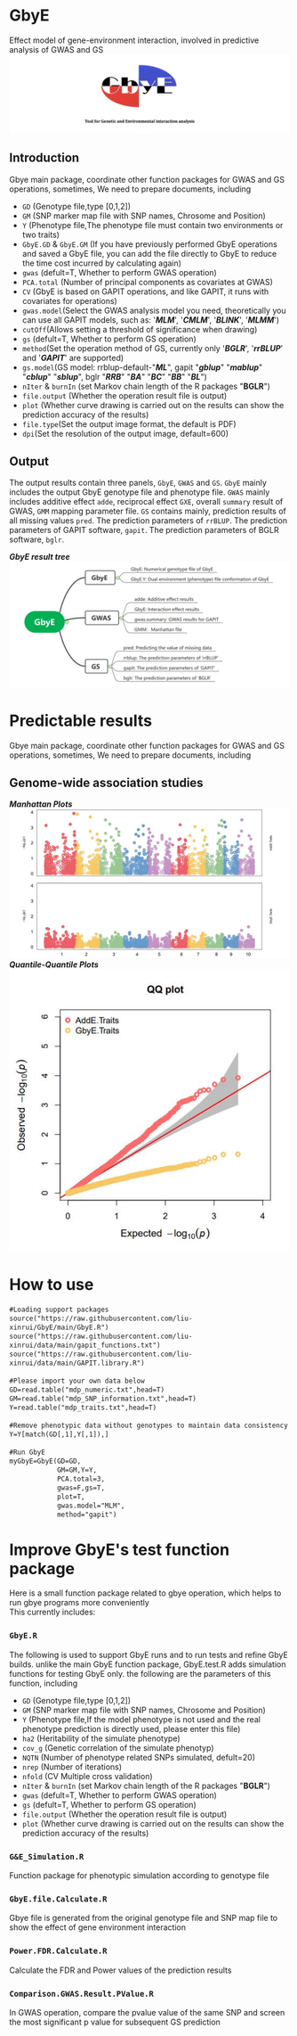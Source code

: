 # **GbyE**
Effect model of gene-environment interaction, involved in predictive analysis of GWAS and GS<br>
![GbyE](https://raw.githubusercontent.com/liu-xinrui/GbyE/main/base/GbyE.png)
## **Introduction**
Gbye main package, coordinate other function packages for GWAS and GS operations, sometimes, We need to prepare documents, including <br>
   * `GD` (Genotype file,type [0,1,2])
   * `GM` (SNP marker map file with SNP names, Chrosome and Position)
   * `Y` (Phenotype file,The phenotype file must contain two environments or two traits)
   * `GbyE.GD` & `GbyE.GM` (If you have previously performed GbyE operations and saved a GbyE file, you can add the file directly to GbyE to reduce the time cost incurred by calculating again)
   * `gwas` (defult=T, Whether to perform GWAS operation)
   * `PCA.total` (Number of principal components as covariates at GWAS)
   * `CV` (GbyE is based on GAPIT operations, and like GAPIT, it runs with covariates for operations)
   * `gwas.model`(Select the GWAS analysis model you need, theoretically you can use all GAPIT models, such as: '___MLM___', '___CMLM___', '___BLINK___', '___MLMM___')
   * `cutOff`(Allows setting a threshold of significance when drawing)
   * `gs` (defult=T, Whether to perform GS operation)
   * `method`(Set the operation method of GS, currently only '___BGLR___', '___rrBLUP___' and '___GAPIT___' are supported)
   * `gs.model`(GS model: rrblup-default-"___ML___", gapit "___gblup___" "___mablup___" "___cblup___" "___sblup___", bglr "___RRB___" "___BA___" "___BC___" "___BB___" "___BL___")
   * `nIter` & `burnIn` (set Markov chain length of the R packages "**BGLR**")
   * `file.output` (Whether the operation result file is output)
   * `plot` (Whether curve drawing is carried out on the results can show the prediction accuracy of the results)
   * `file.type`(Set the output image format, the default is PDF)
   * `dpi`(Set the resolution of the output image, default=600)
## **Output**
The output results contain three panels, `GbyE`, `GWAS` and `GS`. `GbyE` mainly includes the output GbyE genotype file and phenotype file. `GWAS` mainly includes additive effect `adde`, reciprocal effect `GXE`, overall `summary` result of GWAS, `GMM` mapping parameter file. `GS` contains mainly, prediction results of all missing values `pred`. The prediction parameters of `rrBLUP`. The prediction parameters of GAPIT software, `gapit`. The prediction parameters of BGLR software, `bglr`.

***GbyE result tree*** <br>
![result tree](https://raw.githubusercontent.com/liu-xinrui/GbyE/main/base/GbyE.result.tree.jpg)
# **Predictable results**
Gbye main package, coordinate other function packages for GWAS and GS operations, sometimes, We need to prepare documents, including <br>
## **Genome-wide association studies**
***Manhattan Plots*** <br>
![Manhattan Plot by demo data](https://raw.githubusercontent.com/liu-xinrui/GbyE/main/base/Manhattan.jpg)
***Quantile-Quantile Plots*** <br>
![QQ Plot by demo data](https://raw.githubusercontent.com/liu-xinrui/GbyE/main/base/QQplot.jpg)
<br>
# **How to use**
```
#Loading support packages
source("https://raw.githubusercontent.com/liu-xinrui/GbyE/main/GbyE.R")
source("https://raw.githubusercontent.com/liu-xinrui/data/main/gapit_functions.txt")
source("https://raw.githubusercontent.com/liu-xinrui/data/main/GAPIT.library.R")

#Please import your own data below
GD=read.table("mdp_numeric.txt",head=T)
GM=read.table("mdp_SNP_information.txt",head=T)
Y=read.table("mdp_traits.txt",head=T)

#Remove phenotypic data without genotypes to maintain data consistency
Y=Y[match(GD[,1],Y[,1]),]

#Run GbyE
myGbyE=GbyE(GD=GD,
            GM=GM,Y=Y,
            PCA.total=3,
            gwas=F,gs=T,
            plot=T,
            gwas.model="MLM",
            method="gapit")
```

# **Improve GbyE's test function package**<br>
Here is a small function package related to gbye operation, which helps to run gbye programs more conveniently<br>
This currently includes:<br>
### `GbyE.R`
The following is used to support GbyE runs and to run tests and refine GbyE builds. unlike the main GbyE function package, GbyE.test.R adds simulation functions for testing GbyE only. the following are the parameters of this function, including <br>
   * `GD` (Genotype file,type [0,1,2])
   * `GM` (SNP marker map file with SNP names, Chrosome and Position)
   * `Y` (Phenotype file,If the model phenotype is not used and the real phenotype prediction is directly used, please enter this file)
   * `ha2` (Heritability of the simulate phenotype)
   * `cov_g` (Genetic correlation of the simulate phenotyp)
   * `NQTN` (Number of phenotype related SNPs simulated, defult=20)
   * `nrep` (Number of iterations)
   * `nfold` (CV Multiple cross validation)
   * `nIter` & `burnIn` (set Markov chain length of the R packages "**BGLR**")
   * `gwas` (defult=T, Whether to perform GWAS operation)
   * `gs` (defult=T, Whether to perform GS operation)
   * `file.output` (Whether the operation result file is output)
   * `plot` (Whether curve drawing is carried out on the results can show the prediction accuracy of the results)
### `G&E_Simulation.R`
Function package for phenotypic simulation according to genotype file<br>
### `GbyE.file.Calculate.R`
Gbye file is generated from the original genotype file and SNP map file to show the effect of gene environment interaction<br>
### `Power.FDR.Calculate.R`
Calculate the FDR and Power values of the prediction results<br>
### `Comparison.GWAS.Result.PValue.R`
In GWAS operation, compare the pvalue value of the same SNP and screen the most significant p value for subsequent GS prediction<br>
